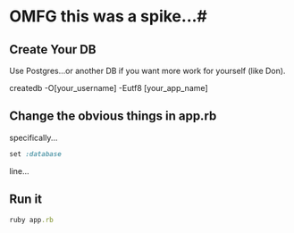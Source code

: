 # OMFG this was a spike...#

## Create Your DB

Use Postgres...or another DB if you want more work for yourself (like Don).

createdb -O[your_username] -Eutf8 [your_app_name]

## Change the obvious things in app.rb

specifically...

```ruby
set :database
```
line...

## Run it

```ruby
ruby app.rb
```
